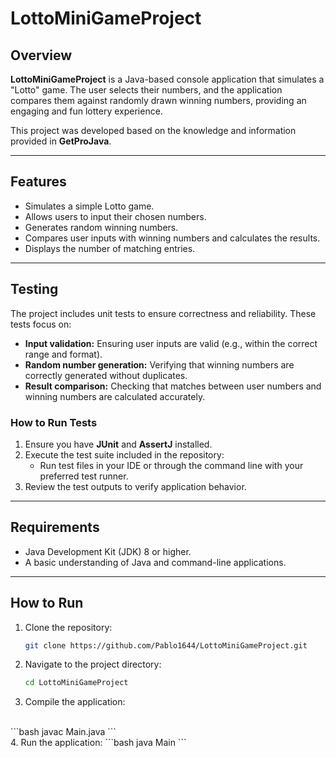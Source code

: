 # LottoMiniGameProject

## Overview

**LottoMiniGameProject** is a Java-based console application that simulates a "Lotto" game. The user selects their numbers, and the application compares them against randomly drawn winning numbers, providing an engaging and fun lottery experience.

This project was developed based on the knowledge and information provided in **GetProJava**.

---

## Features

- Simulates a simple Lotto game.
- Allows users to input their chosen numbers.
- Generates random winning numbers.
- Compares user inputs with winning numbers and calculates the results.
- Displays the number of matching entries.

---

## Testing

The project includes unit tests to ensure correctness and reliability. These tests focus on:

- **Input validation:** Ensuring user inputs are valid (e.g., within the correct range and format).
- **Random number generation:** Verifying that winning numbers are correctly generated without duplicates.
- **Result comparison:** Checking that matches between user numbers and winning numbers are calculated accurately.

### How to Run Tests
1. Ensure you have **JUnit** and **AssertJ** installed.
2. Execute the test suite included in the repository:
   - Run test files in your IDE or through the command line with your preferred test runner.
3. Review the test outputs to verify application behavior.

---

## Requirements

- Java Development Kit (JDK) 8 or higher.
- A basic understanding of Java and command-line applications.

---

## How to Run

1. Clone the repository:  
   ```bash
   git clone https://github.com/Pablo1644/LottoMiniGameProject.git
   ```

2. Navigate to the project directory:  
   ```bash
   cd LottoMiniGameProject
   ```
3. Compile the application:
</br>
 ```bash
   javac Main.java
 ```
</br>
4. Run the application:
 ```bash
   java Main
 ```
